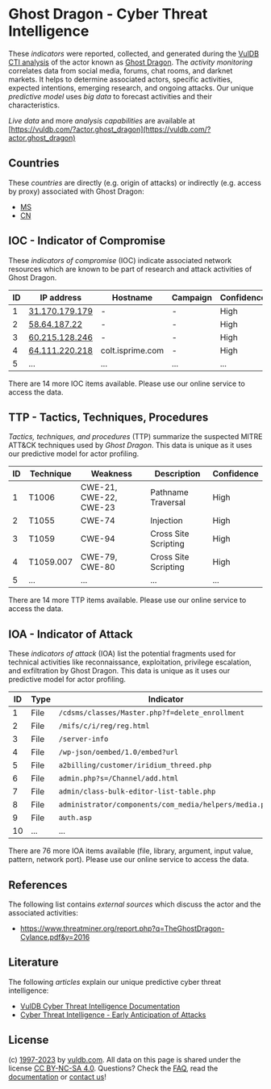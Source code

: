 # Ghost Dragon - Cyber Threat Intelligence

These _indicators_ were reported, collected, and generated during the [VulDB CTI analysis](https://vuldb.com/?kb.cti) of the actor known as [Ghost Dragon](https://vuldb.com/?actor.ghost_dragon). The _activity monitoring_ correlates data from social media, forums, chat rooms, and darknet markets. It helps to determine associated actors, specific activities, expected intentions, emerging research, and ongoing attacks. Our unique _predictive model_ uses _big data_ to forecast activities and their characteristics.

_Live data_ and more _analysis capabilities_ are available at [https://vuldb.com/?actor.ghost_dragon](https://vuldb.com/?actor.ghost_dragon)

## Countries

These _countries_ are directly (e.g. origin of attacks) or indirectly (e.g. access by proxy) associated with Ghost Dragon:

* [MS](https://vuldb.com/?country.ms)
* [CN](https://vuldb.com/?country.cn)

## IOC - Indicator of Compromise

These _indicators of compromise_ (IOC) indicate associated network resources which are known to be part of research and attack activities of Ghost Dragon.

ID | IP address | Hostname | Campaign | Confidence
-- | ---------- | -------- | -------- | ----------
1 | [31.170.179.179](https://vuldb.com/?ip.31.170.179.179) | - | - | High
2 | [58.64.187.22](https://vuldb.com/?ip.58.64.187.22) | - | - | High
3 | [60.215.128.246](https://vuldb.com/?ip.60.215.128.246) | - | - | High
4 | [64.111.220.218](https://vuldb.com/?ip.64.111.220.218) | colt.isprime.com | - | High
5 | ... | ... | ... | ...

There are 14 more IOC items available. Please use our online service to access the data.

## TTP - Tactics, Techniques, Procedures

_Tactics, techniques, and procedures_ (TTP) summarize the suspected MITRE ATT&CK techniques used by _Ghost Dragon_. This data is unique as it uses our predictive model for actor profiling.

ID | Technique | Weakness | Description | Confidence
-- | --------- | -------- | ----------- | ----------
1 | T1006 | CWE-21, CWE-22, CWE-23 | Pathname Traversal | High
2 | T1055 | CWE-74 | Injection | High
3 | T1059 | CWE-94 | Cross Site Scripting | High
4 | T1059.007 | CWE-79, CWE-80 | Cross Site Scripting | High
5 | ... | ... | ... | ...

There are 14 more TTP items available. Please use our online service to access the data.

## IOA - Indicator of Attack

These _indicators of attack_ (IOA) list the potential fragments used for technical activities like reconnaissance, exploitation, privilege escalation, and exfiltration by Ghost Dragon. This data is unique as it uses our predictive model for actor profiling.

ID | Type | Indicator | Confidence
-- | ---- | --------- | ----------
1 | File | `/cdsms/classes/Master.php?f=delete_enrollment` | High
2 | File | `/mifs/c/i/reg/reg.html` | High
3 | File | `/server-info` | Medium
4 | File | `/wp-json/oembed/1.0/embed?url` | High
5 | File | `a2billing/customer/iridium_threed.php` | High
6 | File | `admin.php?s=/Channel/add.html` | High
7 | File | `admin/class-bulk-editor-list-table.php` | High
8 | File | `administrator/components/com_media/helpers/media.php` | High
9 | File | `auth.asp` | Medium
10 | ... | ... | ...

There are 76 more IOA items available (file, library, argument, input value, pattern, network port). Please use our online service to access the data.

## References

The following list contains _external sources_ which discuss the actor and the associated activities:

* https://www.threatminer.org/report.php?q=TheGhostDragon-Cylance.pdf&y=2016

## Literature

The following _articles_ explain our unique predictive cyber threat intelligence:

* [VulDB Cyber Threat Intelligence Documentation](https://vuldb.com/?kb.cti)
* [Cyber Threat Intelligence - Early Anticipation of Attacks](https://www.scip.ch/en/?labs.20201022)

## License

(c) [1997-2023](https://vuldb.com/?kb.changelog) by [vuldb.com](https://vuldb.com/?kb.about). All data on this page is shared under the license [CC BY-NC-SA 4.0](https://creativecommons.org/licenses/by-nc-sa/4.0/). Questions? Check the [FAQ](https://vuldb.com/?kb.faq), read the [documentation](https://vuldb.com/?kb) or [contact us](https://vuldb.com/?contact)!

